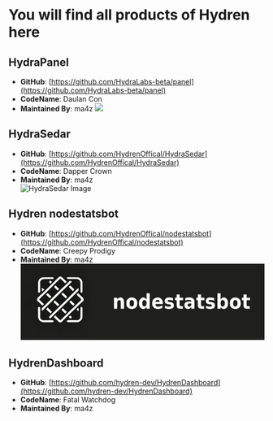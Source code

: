 # You will find all products of Hydren here
## HydraPanel 
- **GitHub**: [https://github.com/HydraLabs-beta/panel](https://github.com/HydraLabs-beta/panel)
- **CodeName**: Daulan Con
- **Maintained By**: ma4z
<img src="https://media.discordapp.net/attachments/1312439085398491218/1314940927172808748/181263366.png?ex=6756426b&is=6754f0eb&hm=40c7473f6369339e7efe40fd78f09d228a0c6bc10d7214b7041130a4b49f972f&=&format=webp&quality=lossless&width=783&height=240"></img>

## HydraSedar
- **GitHub**: [https://github.com/HydrenOffical/HydraSedar](https://github.com/HydrenOffical/HydraSedar)
- **CodeName**: Dapper Crown
- **Maintained By**: ma4z  
  <img src="https://github.com/user-attachments/assets/006946e4-2647-45a1-adb5-3cc398c65f10" alt="HydraSedar Image">

## Hydren nodestatsbot
- **GitHub**: [https://github.com/HydrenOffical/nodestatsbot](https://github.com/HydrenOffical/nodestatsbot)
- **CodeName**: Creepy Prodigy
- **Maintained By**: ma4z  
  <img src="https://raw.githubusercontent.com/hydrenoffical/nodestatsbot/main/nodestatsimg.png" alt="Nodestatsbot Image">

## HydrenDashboard
- **GitHub**: [https://github.com/hydren-dev/HydrenDashboard](https://github.com/hydren-dev/HydrenDashboard)
- **CodeName**: Fatal Watchdog
- **Maintained By**: ma4z
